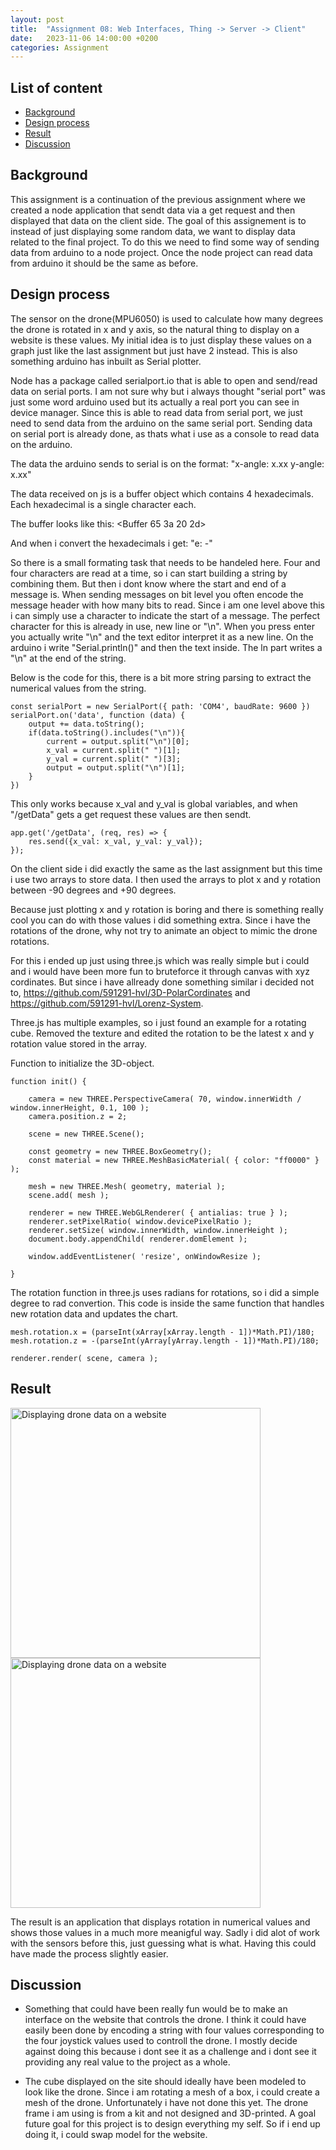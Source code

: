 ```yaml
---
layout: post
title:  "Assignment 08: Web Interfaces, Thing -> Server -> Client"
date:   2023-11-06 14:00:00 +0200
categories: Assignment
--- 
```



## List of content

- [Background](#background)
- [Design process](#design-process)
- [Result](#result)
- [Discussion](#discussion)


## Background

This assignment is a continuation of the previous assignment where we created a node application that sendt data via a get request and then displayed that data on the client side. The goal of this assignement is to instead of just displaying some random data, we want to display data related to the final project. To do this we need to find some way of sending data from arduino to a node project. Once the node project can read data from arduino it should be the same as before.

## Design process


The sensor on the drone(MPU6050) is used to calculate how many degrees the drone is rotated in x and y axis, so the natural thing to display on a website is these values. My initial idea is to just display these values on a graph just like the last assignment but just have 2 instead. This is also something arduino has inbuilt as Serial plotter. 

Node has a package called serialport.io that is able to open and send/read data on serial ports. I am not sure why but i always thought "serial port" was just some word arduino used but its actually a real port you can see in device manager. Since this is able to read data from serial port, we just need to send data from the arduino on the same serial port. Sending data on serial port is already done, as thats what i use as a console to read data on the arduino. 

The data the arduino sends to serial is on the format:
"x-angle: x.xx y-angle: x.xx"

The data received on js is a buffer object which contains 4 hexadecimals. Each hexadecimal is a single character each.

The buffer looks like this:
<Buffer 65 3a 20 2d>

And when i convert the hexadecimals i get:
"e: -"

So there is a small formating task that needs to be handeled here. Four and four characters are read at a time, so i can start building a string by combining them. But then i dont know where the start and end of a message is. When sending messages on bit level you often encode the message header with how many bits to read. Since i am one level above this i can simply use a character to indicate the start of a message. The perfect character for this is already in use, new line or "\n". When you press enter you actually write "\n" and the text editor interpret it as a new line. On the arduino i write "Serial.println()" and then the text inside. The ln part writes a "\n" at the end of the string.

Below is the code for this, there is a bit more string parsing to extract the numerical values from the string.

```
const serialPort = new SerialPort({ path: 'COM4', baudRate: 9600 })
serialPort.on('data', function (data) {
    output += data.toString();
    if(data.toString().includes("\n")){
        current = output.split("\n")[0];
        x_val = current.split(" ")[1];
        y_val = current.split(" ")[3];
        output = output.split("\n")[1];
    }
})
```

This only works because x_val and y_val is global variables, and when "/getData" gets a get request these values are then sendt. 

```
app.get('/getData', (req, res) => {
    res.send({x_val: x_val, y_val: y_val});
});   
```

On the client side i did exactly the same as the last assignment but this time i use two arrays to store data. I then used the arrays to plot x and y rotation between -90 degrees and +90 degrees.


Because just plotting x and y rotation is boring and there is something really cool you can do with those values i did something extra. Since i have the rotations of the drone, why not try to animate an object to mimic the drone rotations.

For this i ended up just using three.js which was really simple but i could and i would have been more fun to bruteforce it through canvas with xyz cordinates. But since i have allready done something similar i decided not to, https://github.com/591291-hvl/3D-PolarCordinates and https://github.com/591291-hvl/Lorenz-System.

Three.js has multiple examples, so i just found an example for a rotating cube. Removed the texture and edited the rotation to be the latest x and y rotation value stored in the array.

Function to initialize the 3D-object.

```
function init() {

    camera = new THREE.PerspectiveCamera( 70, window.innerWidth / window.innerHeight, 0.1, 100 );
    camera.position.z = 2;

    scene = new THREE.Scene();

    const geometry = new THREE.BoxGeometry();
    const material = new THREE.MeshBasicMaterial( { color: "ff0000" } );

    mesh = new THREE.Mesh( geometry, material );
    scene.add( mesh );

    renderer = new THREE.WebGLRenderer( { antialias: true } );
    renderer.setPixelRatio( window.devicePixelRatio );
    renderer.setSize( window.innerWidth, window.innerHeight );
    document.body.appendChild( renderer.domElement );

    window.addEventListener( 'resize', onWindowResize );

}
```

The rotation function in three.js uses radians for rotations, so i did a simple degree to rad convertion. This code is inside the same function that handles new rotation data and updates the chart.

```
mesh.rotation.x = (parseInt(xArray[xArray.length - 1])*Math.PI)/180;
mesh.rotation.z = -(parseInt(yArray[yArray.length - 1])*Math.PI)/180;

renderer.render( scene, camera );

```

## Result

<img src="{{ '/assets/images/drone_website.gif' | prepend: site.baseurl | prepend: site.url}}" alt="Displaying drone data on a website" height=400px/>

<img src="{{ '/assets/images/drone_website0.gif' | prepend: site.baseurl | prepend: site.url}}" alt="Displaying drone data on a website" height=400px/>

The result is an application that displays rotation in numerical values and shows those values in a much more meanigful way. Sadly i did alot of work with the sensors before this, just guessing what is what. Having this could have made the process slightly easier.

## Discussion

- Something that could have been really fun would be to make an interface on the website that controls the drone. I think it could have easily been done by encoding a string with four values corresponding to the four joystick values used to controll the drone. I mostly decide against doing this because i dont see it as a challenge and i dont see it providing any real value to the project as a whole.

- The cube displayed on the site should ideally have been modeled to look like the drone. Since i am rotating a mesh of a box, i could create a mesh of the drone. Unfortunately i have not done this yet. The drone frame i am using is from a kit and not designed and 3D-printed. A goal future goal for this project is to design everything my self. So if i end up doing it, i could swap model for the website.